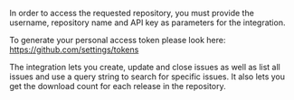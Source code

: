 
 In order to access the requested repository, you must provide 
 the username, repository name and API key as parameters for the
 integration.
 
 To generate your personal access token please look here:
 https://github.com/settings/tokens
 
 The integration lets you create, update and close issues as well
 as list all issues and use a query string to search for specific issues.
 It also lets you get the download count for each release in the
 repository.
 
 
 